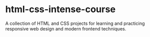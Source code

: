 # html-css-intense-course
A collection of HTML and CSS projects for learning and practicing responsive web design and modern frontend techniques.
